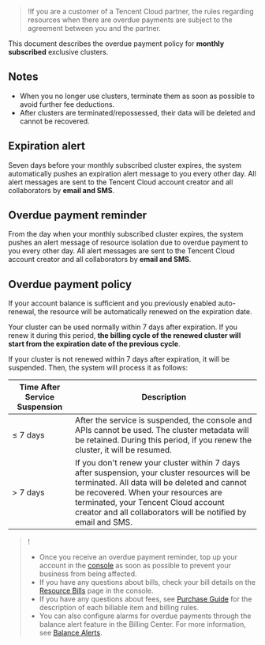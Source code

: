 >!If you are a customer of a Tencent Cloud partner, the rules regarding resources when there are overdue payments are subject to the agreement between you and the partner.

This document describes the overdue payment policy for **monthly subscribed** exclusive clusters.

## Notes

- When you no longer use clusters, terminate them as soon as possible to avoid further fee deductions.
- After clusters are terminated/repossessed, their data will be deleted and cannot be recovered.

  

## Expiration alert

Seven days before your monthly subscribed cluster expires, the system automatically pushes an expiration alert message to you every other day. All alert messages are sent to the Tencent Cloud account creator and all collaborators by **email and SMS**.

## Overdue payment reminder

From the day when your monthly subscribed cluster expires, the system pushes an alert message of resource isolation due to overdue payment to you every other day. All alert messages are sent to the Tencent Cloud account creator and all collaborators by **email and SMS**.

## Overdue payment policy

If your account balance is sufficient and you previously enabled auto-renewal, the resource will be automatically renewed on the expiration date.

Your cluster can be used normally within 7 days after expiration. If you renew it during this period, **the billing cycle of the renewed cluster will start from the expiration date of the previous cycle**.

If your cluster is not renewed within 7 days after expiration, it will be suspended. Then, the system will process it as follows:

| Time After Service Suspension | Description                                                         |
| ---------------- | ------------------------------------------------------------ |
| ≤ 7 days | After the service is suspended, the console and APIs cannot be used. The cluster metadata will be retained. During this period, if you renew the cluster, it will be resumed. |
| > 7 days | If you don't renew your cluster within 7 days after suspension, your cluster resources will be terminated. All data will be deleted and cannot be recovered. When your resources are terminated, your Tencent Cloud account creator and all collaborators will be notified by email and SMS. |

> !
>
> - Once you receive an overdue payment reminder, top up your account in the [console](https://console.cloud.tencent.com/account/recharge) as soon as possible to prevent your business from being affected.
> - If you have any questions about bills, check your bill details on the [Resource Bills](https://console.cloud.tencent.com/account/resources) page in the console.
> - If you have any questions about fees, see [Purchase Guide](https://www.tencentcloud.com/document/product/1112/43067) for the description of each billable item and billing rules.
> - You can also configure alarms for overdue payments through the balance alert feature in the Billing Center. For more information, see [Balance Alerts](https://intl.cloud.tencent.com/document/product/555/9942).

